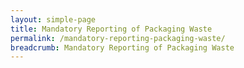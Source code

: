 ```yaml
---
layout: simple-page
title: Mandatory Reporting of Packaging Waste
permalink: /mandatory-reporting-packaging-waste/
breadcrumb: Mandatory Reporting of Packaging Waste
---
```

